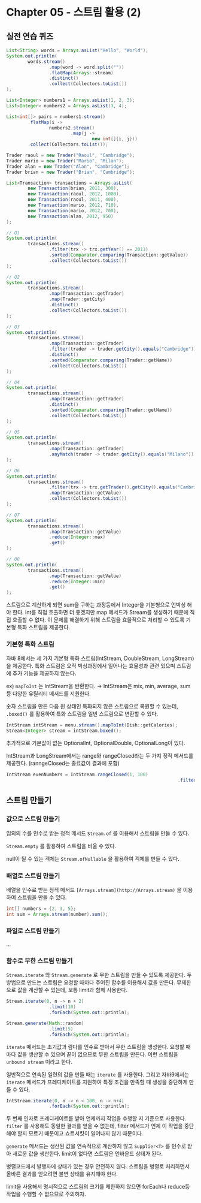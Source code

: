 # Chapter 05 - 스트림 활용 (2)

## 실전 연습 퀴즈

```java
List<String> words = Arrays.asList("Hello", "World");
System.out.println(
        words.stream()
                .map(word -> word.split(""))
                .flatMap(Arrays::stream)
                .distinct()
                .collect(Collectors.toList())
);

List<Integer> numbers1 = Arrays.asList(1, 2, 3);
List<Integer> numbers2 = Arrays.asList(3, 4);

List<int[]> pairs = numbers1.stream()
        .flatMap(i ->
                numbers2.stream()
                        .map(j ->
                                new int[]{i, j}))
        .collect(Collectors.toList());

Trader raoul = new Trader("Raoul", "Cambridge");
Trader mario = new Trader("Mario", "Milan");
Trader alan = new Trader("Alan", "Cambridge");
Trader brian = new Trader("Brian", "Cambridge");

List<Transaction> transactions = Arrays.asList(
        new Transaction(brian, 2011, 300),
        new Transaction(raoul, 2012, 1000),
        new Transaction(raoul, 2011, 400),
        new Transaction(mario, 2012, 710),
        new Transaction(mario, 2012, 700),
        new Transaction(alan, 2012, 950)
);

// Q1
System.out.println(
        transactions.stream()
                .filter(trx -> trx.getYear() == 2011)
                .sorted(Comparator.comparing(Transaction::getValue))
                .collect(Collectors.toList())
);

// Q2
System.out.println(
        transactions.stream()
                .map(Transaction::getTrader)
                .map(Trader::getCity)
                .distinct()
                .collect(Collectors.toList())
);

// Q3
System.out.println(
        transactions.stream()
                .map(Transaction::getTrader)
                .filter(trader -> trader.getCity().equals("Cambridge"))
                .distinct()
                .sorted(Comparator.comparing(Trader::getName))
                .collect(Collectors.toList())
);

// Q4
System.out.println(
        transactions.stream()
                .map(Transaction::getTrader)
                .distinct()
                .sorted(Comparator.comparing(Trader::getName))
                .collect(Collectors.toList())
);

// Q5
System.out.println(
        transactions.stream()
                .map(Transaction::getTrader)
                .anyMatch(trader -> trader.getCity().equals("Milano"))
);

// Q6
System.out.println(
        transactions.stream()
                .filter(trx -> trx.getTrader().getCity().equals("Cambridge"))
                .map(Transaction::getValue)
                .collect(Collectors.toList())
);

// Q7
System.out.println(
        transactions.stream()
                .map(Transaction::getValue)
                .reduce(Integer::max)
                .get()
);

// Q8
System.out.println(
        transactions.stream()
                .map(Transaction::getValue)
                .reduce(Integer::min)
                .get()
);
```

스트림으로 계산하게 되면 sum을 구하는 과정등에서 Integer을 기본형으로 언박싱 해야 한다. int를 직접 호출하면 더 좋겠지만 map 메서드가 Stream<T>를 생성하기 때문에 직접 호출할 수 없다. 이 문제를 해결하기 위해 스트림을 효율적으로 처리할 수 있도록 기본형 특화 스트림을 제공한다.

### 기본형 특화 스트림

자바 8에서는 세 가지 기본형 특화 스트림(IntStream, DoubleStream, LongStream)을 제공한다. 특화 스트림은 오직 박싱과정에서 일어나는 효율성과 관련 있으며 스트림에 추가 기능을 제공하지 않는다.

ex) `mapToInt` 는 IntStream을 반환한다. → IntStream은 mix, min, average, sum 등 다양한 유틸리티 메서드를 지원한다.

숫자 스트림을 만든 다음 원 상태인 특화되지 않은 스트림으로 복원할 수 있는데, `.boxed()` 를 활용하여 특화 스트림을 일반 스트림으로 변환할 수 있다.

```java
IntStream intStream = menu.stream().mapToInt(Dish::getCalories);
Stream<Integer> stream = intStream.boxed();
```

추가적으로 기본값이 없는 OptionalInt, OptionalDouble, OptionalLong이 있다.

IntStream과 LongStream에서는 range와 rangeClosed라는 두 가지 정적 메서드를 제공한다. (ranngeClosed는 종료값이 결과에 포함)

```java
IntStream evenNumbers = IntStream.rangeClosed(1, 100)
																.filter(n -> n % 2 == 0);
```

## 스트림 만들기

### 값으로 스트림 만들기

임의의 수를 인수로 받는 정적 메서드 `Stream.of` 를 이용해서 스트림을 만들 수 있다.

`Stream.empty` 를 활용하여 스트림을 비울 수 있다.

null이 될 수 있는 객체는 `Stream.ofNullable` 을 활용하여 객체를 만들 수 있다.

### 배열로 스트림 만들기

배열을 인수로 받는 정적 메서드 `[Arrays.stream](http://Arrays.stream)` 을 이용하여 스트림을 만들 수 있다.

```java
int[] numbers = {2, 3, 5};
int sum = Arrays.stream(number).sum();
```

### 파일로 스트림 만들기

…

### 함수로 무한 스트림 만들기

`Stream.iterate` 와 `Stream.generate` 로 무한 스트림을 만들 수 있도록 제공한다. 두 방법으로 만드는 스트림은 요청할 때마다 주어진 함수를 이용해서 값을 만든다. 무제한으로 값을 계산할 수 있는데, 보통 limit과 함께 사용한다.

```java
Stream.iterate(0, n -> n + 2)
                .limit(10)
                .forEach(System.out::println);
```

```java
Stream.generate(Math::random)
                .limit(5)
                .forEach(System.out::println);
```

`iterate`  메서드는 초기값과 람다를 인수로 받아서 무한 스트림을 생성한다. 요청할 때마다 값을 생산할 수 있으며 끝이 없으므로 무한 스트림을 만든다. 이런 스트림을 `unbound stream` 이라고 한다.

일반적으로 연속된 일련의 값을 만들 때는 `iterate` 를 사용한다. 그리고 자바9에서는 `iterate`  메서드가 프레디케이트를 지원하여 특정 조건을 만족할 때 생성을 중단하게 만들 수 있다.

```java
IntStream.iterate(0, n -> n < 100, n -> n+4)
				.forEach(System.out::println);
```

두 번째 인자로 프레디케이트를 받아 언제까지 작업을 수행할 지 기준으로 사용한다. `filter` 를 사용해도 동일한 결과를 얻을 수 없는데, filter 메서드가 언제 이 작업을 중단해야 할지 모르기 때문이고 쇼트서킷이 일어나지 않기 때문이다.

`generate` 메서드는 생산된 값을 연속적으로 계산하지 않고 `Supplier<T>` 를 인수로 받아 새로운 값을 생산한다. limit이 없다면 스트림은 언바운드 상태가 된다.

병렬코드에서 발행자에 상태가 있는 경우 안전하지 않다. 스트림을 병렬로 처리하면서 올바른 결과를 얻으려면 불변 상태를 유지해야 한다.

limit을 사용해서 명시적으로 스트림의 크기를 제한하지 않으면 forEach나 reduce등 작업을 수행할 수 없으므로 주의하자.